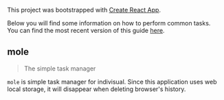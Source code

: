 This project was bootstrapped with [Create React App](https://github.com/facebookincubator/create-react-app).

Below you will find some information on how to perform common tasks.<br>
You can find the most recent version of this guide [here](https://github.com/facebookincubator/create-react-app/blob/master/packages/react-scripts/template/README.md).

## mole
> The simple task manager

`mole` is simple task manager for indivisual. Since this application uses web local storage, it will disappear when deleting browser's history.